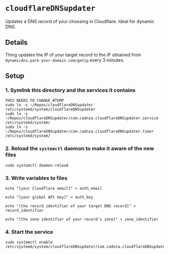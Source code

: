 # `cloudflareDNSupdater`

Updates a DNS record of your choosing in Cloudflare. Ideal for dynamic DNS.

## Details

Thing updates the IP of your target record to the IP obtained from `dynamicdns.park-your-domain.com/getip` every 3 minutes.

## Setup

### 1. Symlink this directory and the services it contains

```
THIS NEEDS TO CHANGE #TEMP
sudo ln -s ~/Repos/cloudflareDNSupdater /etc/systemd/system/cloudflareDNSupdater
sudo ln -s ~/Repos/cloudflareDNSupdater/com.cadnza.cloudflareDNSupdater.service /etc/systemd/system/
sudo ln -s ~/Repos/cloudflareDNSupdater/com.cadnza.cloudflareDNSupdater.timer /etc/systemd/system/
```

### 2. Reload the `systemctl` daemon to make it aware of the new files

```
sudo systemctl daemon-reload
```

### 3. Write variables to files

```
echo "[your Cloudflare email]" > auth_email
```

```
echo "[your global API key]" > auth_key
```

```
echo "[the record identifier of your target DNS record]" > record_identifier
```

```
echo "[the zone identifier of your record's zone]" > zone_identifier
```

### 4. Start the service

```
sudo systemctl enable /etc/systemd/system/cloudflareDNSupdater/com.cadnza.cloudflareDNSupdater.timer
```
